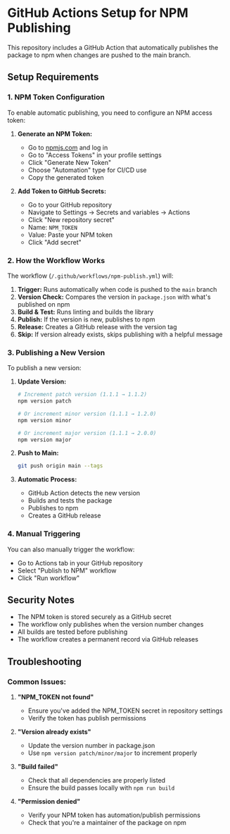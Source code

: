 # GitHub Actions Setup for NPM Publishing

This repository includes a GitHub Action that automatically publishes the package to npm when changes are pushed to the main branch.

## Setup Requirements

### 1. NPM Token Configuration

To enable automatic publishing, you need to configure an NPM access token:

1. **Generate an NPM Token:**
   - Go to [npmjs.com](https://www.npmjs.com/) and log in
   - Go to "Access Tokens" in your profile settings
   - Click "Generate New Token"
   - Choose "Automation" type for CI/CD use
   - Copy the generated token

2. **Add Token to GitHub Secrets:**
   - Go to your GitHub repository
   - Navigate to Settings → Secrets and variables → Actions
   - Click "New repository secret"
   - Name: `NPM_TOKEN`
   - Value: Paste your NPM token
   - Click "Add secret"

### 2. How the Workflow Works

The workflow (`/.github/workflows/npm-publish.yml`) will:

1. **Trigger:** Runs automatically when code is pushed to the `main` branch
2. **Version Check:** Compares the version in `package.json` with what's published on npm
3. **Build & Test:** Runs linting and builds the library
4. **Publish:** If the version is new, publishes to npm
5. **Release:** Creates a GitHub release with the version tag
6. **Skip:** If version already exists, skips publishing with a helpful message

### 3. Publishing a New Version

To publish a new version:

1. **Update Version:**
   ```bash
   # Increment patch version (1.1.1 → 1.1.2)
   npm version patch
   
   # Or increment minor version (1.1.1 → 1.2.0)
   npm version minor
   
   # Or increment major version (1.1.1 → 2.0.0)
   npm version major
   ```

2. **Push to Main:**
   ```bash
   git push origin main --tags
   ```

3. **Automatic Process:**
   - GitHub Action detects the new version
   - Builds and tests the package
   - Publishes to npm
   - Creates a GitHub release

### 4. Manual Triggering

You can also manually trigger the workflow:
- Go to Actions tab in your GitHub repository
- Select "Publish to NPM" workflow
- Click "Run workflow"

## Security Notes

- The NPM token is stored securely as a GitHub secret
- The workflow only publishes when the version number changes
- All builds are tested before publishing
- The workflow creates a permanent record via GitHub releases

## Troubleshooting

### Common Issues:

1. **"NPM_TOKEN not found"**
   - Ensure you've added the NPM_TOKEN secret in repository settings
   - Verify the token has publish permissions

2. **"Version already exists"**
   - Update the version number in package.json
   - Use `npm version patch/minor/major` to increment properly

3. **"Build failed"**
   - Check that all dependencies are properly listed
   - Ensure the build passes locally with `npm run build`

4. **"Permission denied"**
   - Verify your NPM token has automation/publish permissions
   - Check that you're a maintainer of the package on npm
